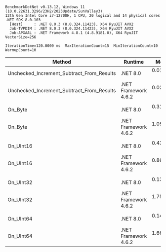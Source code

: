 ```

BenchmarkDotNet v0.13.12, Windows 11 (10.0.22631.3296/23H2/2023Update/SunValley3)
12th Gen Intel Core i7-12700H, 1 CPU, 20 logical and 14 physical cores
.NET SDK 8.0.103
  [Host]     : .NET 8.0.3 (8.0.324.11423), X64 RyuJIT AVX2
  Job-TVPDIM : .NET 8.0.3 (8.0.324.11423), X64 RyuJIT AVX2
  Job-APXAAL : .NET Framework 4.8.1 (4.8.9181.0), X64 RyuJIT VectorSize=256

IterationTime=120.0000 ms  MaxIterationCount=15  MinIterationCount=10
WarmupCount=10

```

| Method                                    | Runtime              |      Mean |     Error |    StdDev |    Median | Ratio | RatioSD |
|-------------------------------------------|----------------------|----------:|----------:|----------:|----------:|------:|--------:|
| Unchecked_Increment_Subtract_From_Results | .NET 8.0             | 0.0102 ns | 0.0172 ns | 0.0161 ns | 0.0000 ns |     ? |       ? |
| Unchecked_Increment_Subtract_From_Results | .NET Framework 4.6.2 | 0.0249 ns | 0.0169 ns | 0.0112 ns | 0.0255 ns |     ? |       ? |
|                                           |                      |           |           |           |           |       |         |
| On_Byte                                   | .NET 8.0             | 0.3136 ns | 0.0591 ns | 0.0524 ns | 0.2911 ns |  1.00 |    0.00 |
| On_Byte                                   | .NET Framework 4.6.2 | 1.0565 ns | 0.0386 ns | 0.0279 ns | 1.0588 ns |  3.40 |    0.53 |
|                                           |                      |           |           |           |           |       |         |
| On_UInt16                                 | .NET 8.0             | 0.4327 ns | 0.0199 ns | 0.0131 ns | 0.4326 ns |  1.00 |    0.00 |
| On_UInt16                                 | .NET Framework 4.6.2 | 0.8672 ns | 0.0178 ns | 0.0093 ns | 0.8671 ns |  2.01 |    0.08 |
|                                           |                      |           |           |           |           |       |         |
| On_UInt32                                 | .NET 8.0             | 0.1338 ns | 0.0208 ns | 0.0138 ns | 0.1359 ns |  1.00 |    0.00 |
| On_UInt32                                 | .NET Framework 4.6.2 | 1.7594 ns | 0.0895 ns | 0.0699 ns | 1.7584 ns | 13.24 |    1.24 |
|                                           |                      |           |           |           |           |       |         |
| On_UInt64                                 | .NET 8.0             | 0.1437 ns | 0.0277 ns | 0.0216 ns | 0.1431 ns |  1.00 |    0.00 |
| On_UInt64                                 | .NET Framework 4.6.2 | 1.6678 ns | 0.1471 ns | 0.1376 ns | 1.6328 ns | 11.95 |    2.13 |
